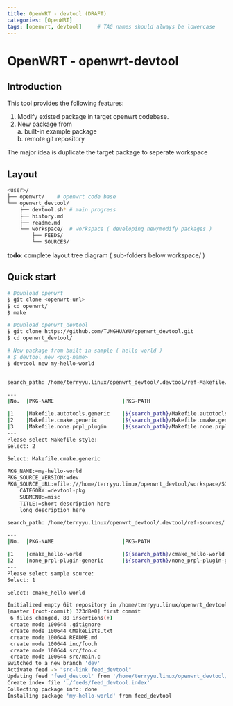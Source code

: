 ```yaml
---
title: OpenWRT - devtool (DRAFT)
categories: [OpenWRT]
tags: [openwrt, devtool]     # TAG names should always be lowercase
---
```


# OpenWRT - openwrt-devtool

## Introduction

This tool provides the following features:
1. Modify existed package in target openwrt codebase.
2. New package from <br>
	a. built-in example package <br>
	b. remote git repository <br>

The major idea is duplicate the target package to seperate workspace 

## Layout 

```bash
<user>/
├── openwrt/	# openwrt code base
└── openwrt_devtool/
	├── devtool.sh* # main progress
	├── history.md
	├── readme.md
	└── workspace/	# workspace ( developing new/modify packages )
		├── FEEDS/
		└── SOURCES/
```

**todo**: complete layout tree diagram ( sub-folders below workspace/ )

## Quick start

```bash
# Download openwrt
$ git clone <openwrt-url>
$ cd openwrt/
$ make

# Download openwrt_devtool
$ git clone https://github.com/TUNGHUAYU/openwrt_devtool.git
$ cd openwrt_devtool/

# New package from built-in sample ( hello-world )
# $ devtool new <pkg-name>
$ devtool new my-hello-world


search_path: /home/terryyu.linux/openwrt_devtool/.devtool/ref-Makefile/

---
|No.  |PKG-NAME                      |PKG-PATH                                           

|1    |Makefile.autotools.generic    |${search_path}/Makefile.autotools.generic          
|2    |Makefile.cmake.generic        |${search_path}/Makefile.cmake.generic              
|3    |Makefile.none.prpl_plugin     |${search_path}/Makefile.none.prpl_plugin           
---
Please select Makefile style:
Select: 2

Select: Makefile.cmake.generic

PKG_NAME:=my-hello-world
PKG_SOURCE_VERSION:=dev
PKG_SOURCE_URL:=file:///home/terryyu.linux/openwrt_devtool/workspace/SOURCES/my-hello-world
    CATEGORY:=devtool-pkg
    SUBMENU:=misc
    TITLE:=short description here
    long description here

search_path: /home/terryyu.linux/openwrt_devtool/.devtool/ref-sources/

---
|No.  |PKG-NAME                      |PKG-PATH                                           

|1    |cmake_hello-world             |${search_path}/cmake_hello-world                   
|2    |none_prpl-plugin-generic      |${search_path}/none_prpl-plugin-generic            
---
Please select sample source:
Select: 1

Select: cmake_hello-world

Initialized empty Git repository in /home/terryyu.linux/openwrt_devtool/workspace/SOURCES/my-hello-world/.git/
[master (root-commit) 323d8e0] first commit
 6 files changed, 80 insertions(+)
 create mode 100644 .gitignore
 create mode 100644 CMakeLists.txt
 create mode 100644 README.md
 create mode 100644 inc/foo.h
 create mode 100644 src/foo.c
 create mode 100644 src/main.c
Switched to a new branch 'dev'
Activate feed -> "src-link feed_devtool"
Updating feed 'feed_devtool' from '/home/terryyu.linux/openwrt_devtool/workspace/FEEDS/feed_devtool' ...
Create index file './feeds/feed_devtool.index' 
Collecting package info: done
Installing package 'my-hello-world' from feed_devtool
```

